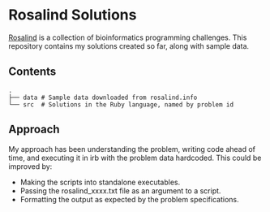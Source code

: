 # Rosalind Solutions

[Rosalind](http://rosalind.info/) is a collection of bioinformatics programming challenges. This
repository contains my solutions created so far, along with sample data.

## Contents

    .
    ├── data # Sample data downloaded from rosalind.info
    └── src  # Solutions in the Ruby language, named by problem id

## Approach

My approach has been understanding the problem, writing code ahead of time, and executing it in irb
with the problem data hardcoded. This could be improved by:

* Making the scripts into standalone executables.
* Passing the rosalind_xxxx.txt file as an argument to a script.
* Formatting the output as expected by the problem specifications.
